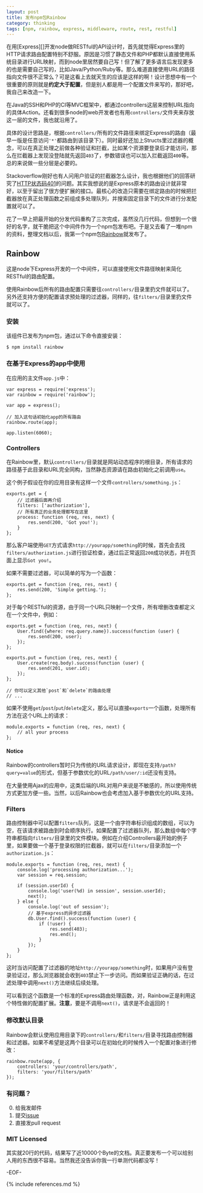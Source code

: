 ```yaml
---
layout: post
title: 发布npm包Rainbow
category: thinking
tags: [npm, rainbow, express, middleware, route, rest, restful]
---
```


在用[Express][]开发node做RESTful的API设计时，首先就觉得Express里的HTTP请求路由配置特别不舒服。原因是习惯了静态文件和PHP都默认直接使用系统目录进行URL映射，而到node里居然要自己写！但了解了更多语言后发现更多的也是需要自己写的，比如Java/Python/Ruby等。那么难道直接使用URL的路径指向文件很不正常么？可是这看上去就天生的应该是这样的啊！设计思想中有一个很重要的原则就是**约定大于配置**，但是别人都是用一个配置文件来写的，那好吧，我自己来改造一下。

在Java的SSH和PHP的CI等MVC框架中，都通过controllers这层来控制URL指向的具体Action。还看到很多node的web开发者也有用`controllers/`文件夹来存放这一层的文件，我也就沿用了。

具体的设计思路是，根据`controllers/`所有的文件路径来绑定Express的路由（最早一版是任意访问`'*'`都路由到该目录下）。同时最好还加上Structs里过滤器的概念，可以在真正处理之前做各种验证和拦截，比如某个资源要登录后才能访问，那么在拦截器上发现没登陆就先返回`403`了，参数错误也可以加入拦截返回`400`等。总的来说做一些分层是必要的。

Stackoverflow刚好也有人问用户验证的拦截器怎么设计，我也根据他们的回答研究了[HTTP状态码401](http://mytharcher.github.com/posts/http-401.html)的问题。其实我想说的是Express原本的路由设计就非常好，以至于留出了很方便扩展的接口。最核心的改造只需要在绑定路由的时候把拦截器放在真正处理函数之前组成多处理队列，并搜索固定目录下的文件进行分发配置就可以了。

花了一早上把最开始的分发代码重构了三次完成，虽然没几行代码，但想到一个很好的名字，就干脆把这个中间件作为一个npm包发布吧。于是又去看了一堆npm的资料，整理文档以后，我第一个npm包[Rainbow](https://github.com/mytharcher/rainbow)就发布了。

## Rainbow ##

这是node下Express开发的一个中间件，可以直接使用文件路径映射来简化RESTful的路由配置。

使用Rainbow后所有的路由配置只需要往`controllers/`目录里扔文件就可以了。另外还支持方便的配置请求预处理的过滤器，同样的，往`filters/`目录里扔文件就可以了。

### 安装 ###

该组件已发布为npm包，通过以下命令直接安装：

	$ npm install rainbow

### 在基于Express的app中使用 ###

在应用的主文件`app.js`中：

	var express = require('express');
	var rainbow = require('rainbow');
	
	var app = express();
	
	// 加入这句话初始化app的所有路由
	rainbow.route(app);
	
	app.listen(6060);

### Controllers ###

在Rainbow里，默认`controllers/`目录就是网站动态程序的根目录，所有请求的路径基于此目录和URL完全同构，当然静态资源请在路由初始化之前调用`use`。

这个例子假设在你的应用目录有这样一个文件`controllers/something.js`：

	exports.get = {
		// 过滤器后面再介绍
		filters: ['authorization'],
		// 所有真正的业务处理都写在这里
		process: function (req, res, next) {
			res.send(200, 'Got you!');
		}
	};

那么客户端使用`GET`方式请求`http://yourapp/something`的时候，首先会去找`filters/authorization.js`进行验证检查，通过后正常返回`200`成功状态，并在页面上显示`Got you!`。

如果不需要过滤器，可以简单的写为一个函数：

	exports.get = function (req, res, next) {
		res.send(200, 'Simple getting.');
	};

对于每个RESTful的资源，由于同一个URL只映射一个文件，所有增删改查都定义在一个文件中，例如：

	exports.get = function (req, res, next) {
		User.find({where: req.query.name}).success(function (user) {
			res.send(200, user);
		});
	};
	
	exports.put = function (req, res, next) {
		User.create(req.body).success(function (user) {
			res.send(201, user.id);
		});
	};
	
	// 你可以定义其他`post`和`delete`的路由处理
	// ...

如果不使用`get`/`post`/`put`/`delete`定义，那么可以直接`exports`一个函数，处理所有方法在这个URL上的请求：

	module.exports = function (req, res, next) {
		// all your process
	};

#### Notice ####

Rainbow的controllers暂时只为传统的URL请求设计，即现在支持`/path?query=value`的形式，但基于参数优化的URL`/path/user/:id`还没有支持。

在大量使用Ajax的应用中，这类后端的URL对用户来说是不敏感的，所以使用传统方式更加方便一些。当然，以后Rainbow也会考虑加入基于参数优化的URL支持。

### Filters ###

路由控制器中可以配置`filters`队列，这是一个由字符串标识组成的数组，可以为空，在该请求被路由到时会顺序执行。如果配置了过滤器队列，那么数组中每个字符串都指向`filters/`目录里的文件模块。例如在介绍Controllers最开始的例子里，如果要做一个基于登录权限的拦截器，就可以在`filters/`目录添加一个`authorization.js`：

	module.exports = function (req, res, next) {
		console.log('processing authorization...');
		var session = req.session;
		
		if (session.userId) {
			console.log('user(%d) in session', session.userId);
			next();
		} else {
			console.log('out of session');
			// 基于express的异步过滤器
			db.User.find().success(function (user) {
				if (!user) {
					res.send(403);
					res.end();
				}
			});
		}
	};

这时当访问配置了过滤器的地址`http://yourapp/something`时，如果用户没有登录验证过，那么浏览器就会收到`403`禁止下一步访问。而如果验证正确的话，在过滤处理中调用`next()`方法继续后续处理。

可以看到这个函数是一个标准的Express路由处理函数，对，Rainbow正是利用这个特性做的配置扩展。**注意**，要是不调用`next()`，请求是不会返回的！

### 修改默认目录 ###

Rainbow会默认使用应用目录下的`controllers/`和`filters/`目录寻找路由控制器和过滤器。如果不希望是这两个目录可以在初始化的时候传入一个配置对象进行修改：

	rainbow.route(app, {
		controllers: 'your/controllers/path',
		filters: 'your/filters/path'
	});

### 有问题？ ###

0. 给我发邮件
0. 提交[issue](https://github.com/mytharcher/rainbow/issues)
0. 直接发pull request

### MIT Licensed ###

其实就20行的代码，结果写了近10000个Byte的文档。真正要发布一个可以给别人用的东西很不容易。当然我还没告诉你我一行单测代码都没写！

-EOF-

{% include references.md %}
